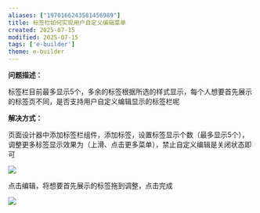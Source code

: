 ```yaml
---
aliases: ["1970166243581456989"]
title: 标签栏如何实现用户自定义编辑菜单
created: 2025-07-15
modified: 2025-07-15
tags: ['e-builder']
theme: e-builder
---
```


**问题描述：**

标签栏目前最多显示5个，多余的标签根据所选的样式显示，每个人想要首先展示的标签页不同，是否支持用户自定义编辑显示的标签栏呢

**解决方式：**

页面设计器中添加标签栏组件，添加标签，设置标签显示个数（最多显示5个），调整更多标签显示效果为（上滑、点击更多菜单），禁止自定义编辑是关闭状态即可

![](d0c1efb1f50cc4ade27f57797f3d805d.jpg)

点击编辑，将想要首先展示的标签拖到调整，点击完成

![](adf0a41fd5a2f95d71c34392650d1a63.jpg)